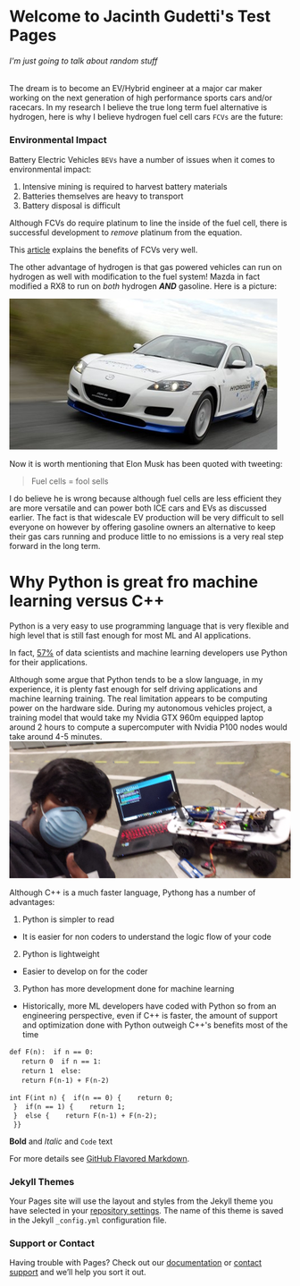 # Welcome to Jacinth Gudetti's Test Pages
###### I'm just going to talk about random stuff

The dream is to become an EV/Hybrid engineer at a major car maker working on the next generation of high performance sports cars and/or racecars. In my research I believe the true long term fuel alternative is hydrogen, here is why I believe hydrogen fuel cell cars `FCVs` are the future:

### Environmental Impact

Battery Electric Vehicles `BEVs` have a number of issues when it comes to environmental impact:

1. Intensive mining is required to harvest battery materials
2. Batteries themselves are heavy to transport
3. Battery disposal is difficult

Although FCVs do require platinum to line the inside of the fuel cell, there is successful development to _remove_ platinum from the equation.

This [article](https://www.climatecolab.org/contests/2016/transportation/c/proposal/1331641) explains the benefits of FCVs very well.


The other advantage of hydrogen is that gas powered vehicles can run on hydrogen as well with modification to the fuel system! Mazda in fact modified a RX8 to run 
on _both_ hydrogen ***AND*** gasoline. Here is a picture:

![Image](mazdarx8re_1_560px.jpg)

Now it is worth mentioning that Elon Musk has been quoted with tweeting:

>Fuel cells = fool sells

I do believe he is wrong because although fuel cells are less efficient they are more versatile and can power both ICE cars and EVs as discussed earlier. The fact is that widescale EV production will be very difficult to sell everyone on however by offering gasoline owners an alternative to keep their gas cars running and produce little to no emissions is a very real step forward in the long term.


# Why Python is great fro machine learning versus C++

Python is a very easy to use programming language that is very flexible and high level that is still fast enough for most ML and AI applications.

In fact, [57%](https://towardsdatascience.com/what-is-the-best-programming-language-for-machine-learning-a745c156d6b7) of data scientists and machine learning developers use Python for their applications.

Although some argue that Python tends to be a slow language, in my experience, it is plenty fast enough for self driving applications and machine learning training. The real limitation appears to be computing power on the hardware side. During my autonomous vehicles project, a training model that would take my Nvidia GTX 960m equipped laptop around 2 hours to compute a supercomputer with Nvidia P100 nodes would take around 4-5 minutes.
![Image](20200320_161542.jpg)

Although C++ is a much faster language, Pythong has a number of advantages:
1. Python is simpler to read
 - It is easier for non coders to understand the logic flow of your code
2. Python is lightweight
 - Easier to develop on for the coder
3. Python has more development done for machine learning
 - Historically, more ML developers have coded with Python so from an engineering perspective, even if C++ is faster, the amount of support and optimization done with Python outweigh C++'s benefits most of the time

```markdown
def F(n):  if n == 0:
   return 0  if n == 1:
   return 1  else:
   return F(n-1) + F(n-2)
```

```markdwown
int F(int n) {  if(n == 0) {    return 0;
 }  if(n == 1) {    return 1;
 }  else {    return F(n-1) + F(n-2);
 }}
```

**Bold** and _Italic_ and `Code` text

For more details see [GitHub Flavored Markdown](https://guides.github.com/features/mastering-markdown/).

### Jekyll Themes

Your Pages site will use the layout and styles from the Jekyll theme you have selected in your [repository settings](https://github.com/jdawg86/jdawg86.github.io/settings). The name of this theme is saved in the Jekyll `_config.yml` configuration file.

### Support or Contact

Having trouble with Pages? Check out our [documentation](https://docs.github.com/categories/github-pages-basics/) or [contact support](https://github.com/contact) and we’ll help you sort it out.

